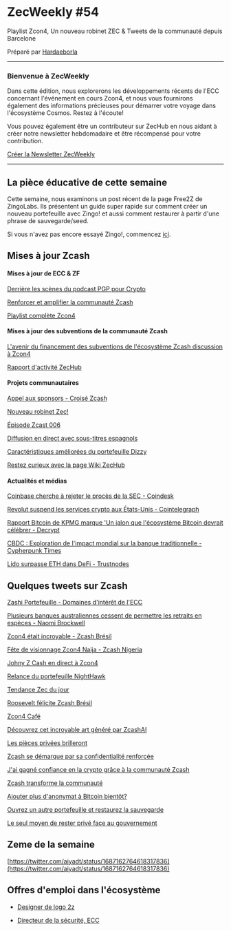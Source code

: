 # ZecWeekly #54

Playlist Zcon4, Un nouveau robinet ZEC & Tweets de la communauté depuis Barcelone

Préparé par [Hardaeborla](https://twitter.com/ayanlajaadebola)

---

### Bienvenue à ZecWeekly
Dans cette édition, nous explorerons les développements récents de l'ECC concernant l'événement en cours Zcon4, et nous vous fournirons également des informations précieuses pour démarrer votre voyage dans l'écosystème Cosmos. Restez à l'écoute!

Vous pouvez également être un contributeur sur ZecHub en nous aidant à créer notre newsletter hebdomadaire et être récompensé pour votre contribution.

[Créer la Newsletter ZecWeekly](https://wiki.zechub.xyz/ZecWeekly-newsletter)

---

## La pièce éducative de cette semaine

Cette semaine, nous examinons un post récent de la page Free2Z de ZingoLabs. Ils présentent un guide super rapide sur comment créer un nouveau portefeuille avec Zingo! et aussi comment restaurer à partir d'une phrase de sauvegarde/seed.

Si vous n'avez pas encore essayé Zingo!, commencez [ici](https://free2z.cash/zingolabs/zpage/open-another-wallet-and-restore-backup).

## Mises à jour Zcash

#### Mises à jour de ECC & ZF

[Derrière les scènes du podcast PGP pour Crypto](https://twitter.com/pgpforcrypto/status/1685991268654940161)

[Renforcer et amplifier la communauté Zcash](https://twitter.com/ZFAVClub/status/1687441624194789376?t=c75cisvfABNlDgXioCmruA&s=19)

[Playlist complète Zcon4](https://www.youtube.com/playlist?list=PL40dyJ0UYTLII7oQRQmNOFf0d2iKT35tL)

#### Mises à jour des subventions de la communauté Zcash

[L'avenir du financement des subventions de l'écosystème Zcash discussion à Zcon4](https://twitter.com/JackGavigan/status/1685991658872074240?t=DKgj0N8ZdsUp_cGmZrMksA&s=19)

[Rapport d'activité ZecHub](https://forum.zcashcommunity.com/t/zechub-monthly-updates/44101/28)

####  Projets communautaires

[Appel aux sponsors - Croisé Zcash](https://twitter.com/ZcashCrusader/status/1686701301550161921?t=aQ1xsQS7SmJOf4KOmZNLdQ&s=19)

[Nouveau robinet Zec!](https://twitter.com/aiyadt/status/1686026692265996289?t=1rXNEEmQuROPoZEMR_pnMg&s=19)

[Épisode Zcast 006](https://twitter.com/ZcastEsp/status/1687438232546398209?t=hfypYmjt0_6SGxJ7UDH5MQ&s=19)

[Diffusion en direct avec sous-titres espagnols](https://twitter.com/zcashesp/status/1685988428951769088?t=daigF1ymB49e-qXkV8nXMQ&s=19)

[Caractéristiques améliorées du portefeuille Dizzy](https://twitter.com/ruzcash/status/1687716093912109056?t=FKp9__JZt4pMenLhrwTuIQ&s=19)

[Restez curieux avec la page Wiki ZecHub](https://twitter.com/dismad8/status/1687694604676816896?t=rPFwEa-XDsPcENVOnQC5OQ&s=19)

#### Actualités et médias

[Coinbase cherche à rejeter le procès de la SEC - Coindesk](https://www.coindesk.com/policy/2023/08/04/coinbase-moves-to-dismiss-sec-lawsuit-alleging-crypto-falls-out-of-regulators-oversight)

[Revolut suspend les services crypto aux États-Unis - Cointelegraph](https://cointelegraph.com/news/crypto-revolut-to-suspend-cryptocurrency-services-in-us)

[Rapport Bitcoin de KPMG marque 'Un jalon que l'écosystème Bitcoin devrait célébrer - Decrypt](https://decrypt.co/151443/bitcoin-esg-environment-social-corporate-governance-kpmg)

[CBDC : Exploration de l'impact mondial sur la banque traditionnelle - Cypherpunk Times](https://www.cypherpunktimes.com/central-bank-digital-currencies-cbdcs-exploring-the-global-impact-on-traditional-banking/)

[Lido surpasse ETH dans DeFi - Trustnodes](https://www.trustnodes.com/2023/08/02/lido-flippening-defi-eth)

## Quelques tweets sur Zcash

[Zashi Portefeuille - Domaines d'intérêt de l'ECC](https://twitter.com/dismad8/status/1685732812803182592?t=gs_WqN5caESuaIiRaDu4IQ&s=19)

[Plusieurs banques australiennes cessent de permettre les retraits en espèces - Naomi Brockwell](https://twitter.com/naomibrockwell/status/1687855870967787520)

[Zcon4 était incroyable - Zcash Brésil](https://twitter.com/zcashbrazil/status/1687512331754885122?t=_e_VsMAg5kDmZKXDVfDfbg&s=19)

[Fête de visionnage Zcon4 Naija - Zcash Nigeria](https://twitter.com/ZcashNigeria/status/1687363708647804928?t=CcmJ9UmBuGtplN961FWzmw&s=19)

[Johny Z Cash en direct à Zcon4](https://twitter.com/ZFAVClub/status/1686196104759824384?t=OUaZ4lHpe5nTuhyC7VbPvg&s=19)

[Relance du portefeuille NightHawk](https://twitter.com/NighthawkWallet/status/1685798336601739264?s=19)

[Tendance Zec du jour](https://twitter.com/pedamerico/status/1686052913095798784?t=Pyv_7vn-4QrHpPnqHpx6YQ&s=19)

[Roosevelt félicite Zcash Brésil](https://twitter.com/gordonesroo/status/1685914732593664000?t=cpDKh3NsQXvQlc2Bt-WpsA&s=19)

[Zcon4 Café](https://twitter.com/mbbevilacqua/status/1685776881121910786?t=fOckqy8jQhpedcGDhOQfFQ&s=19)

[Découvrez cet incroyable art généré par ZcashAI](https://twitter.com/ZcashAI/status/1687765361339310080?t=ZbkJz7bgrVxC_xkFIvOvoQ&s=19)

[Les pièces privées brilleront](https://twitter.com/henri_sol/status/1687559498020409344?t=gzzFwb9DfGSnaUnMEWTZNQ&s=19)

[Zcash se démarque par sa confidentialité renforcée](https://twitter.com/zcashbrazil/status/1687490598733803520?t=LYAvyJHyBnLOPrdwAuzDoQ&s=19)

[J'ai gagné confiance en la crypto grâce à la communauté Zcash](https://twitter.com/incipere_site/status/1687538313802964992?t=giHaxArnBZ_DqRtRjsUkBA&s=19)

[Zcash transforme la communauté](https://twitter.com/zcashbrazil/status/1687508369320419354?t=ho6h2JEJ0ahsfVnH14gzKQ&s=19)

[Ajouter plus d'anonymat à Bitcoin bientôt?](https://twitter.com/BTC__Blockchain/status/1687410141400875010?t=8PQp0XOVlxqavA8v1GzpnA&s=19)

[Ouvrez un autre portefeuille et restaurez la sauvegarde](https://free2z.cash/zingolabs/zpage/open-another-wallet-and-restore-backup)

[Le seul moyen de rester privé face au gouvernement](https://twitter.com/InsideZcash/status/1687351185605308417?t=n6b3XAAaE5yf41RQrWpO7g&s=19)

## Zeme de la semaine

[https://twitter.com/aiyadt/status/1687162764618317836](https://twitter.com/aiyadt/status/1687162764618317836)

## Offres d'emploi dans l'écosystème

- [Designer de logo 2z](https://free2z.cash/birdify/zpage/hiring-need-2z-logo-with-transparency)

- [Directeur de la sécurité, ECC](https://apply.workable.com/electric-coin-company/j/E68A4C20E2/)
